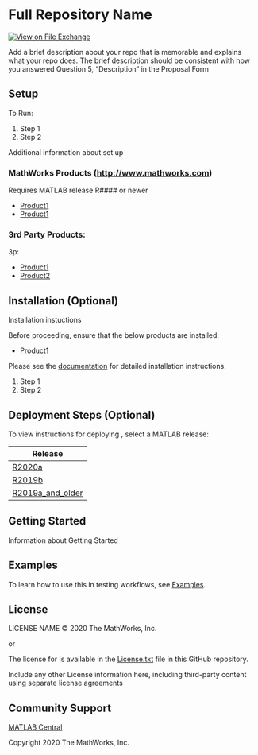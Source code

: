 # Full Repository Name <!-- This is the "Title of the contribution" that was approved during the Community Contribution Review Process --> 


[![View <File Exchange Title> on File Exchange](https://www.mathworks.com/matlabcentral/images/matlab-file-exchange.svg)](https://www.mathworks.com/matlabcentral/fileexchange/####-file-exchange-title)  <!-- Add this icon to the README if this repo also appears on File Exchange via the "Connect to GitHub" feature --> 


Add a brief description about your repo that is memorable and explains what your repo does.  The brief description should be consistent with how you answered Question 5, “Description” in the Proposal Form

<!--- If your project includes a visualation or any images or an App please include a screenshot in this README --->


## Setup 
To Run:
1. Step 1
2. Step 2

Additional information about set up

### MathWorks Products (http://www.mathworks.com)

Requires MATLAB release R#### or newer
- [Product1](https://url-to-product1)
- [Product1](https://url-to-product1)

### 3rd Party Products:
3p:
- [Product1](https://url-to-product1)
- [Product2](https://url-to-product2)


## Installation (Optional)
Installation instuctions

Before proceeding, ensure that the below products are installed:  
* [Product1](https://url-to-product1) 


Please see the [documentation](Documentation/) for detailed installation instructions. 
<!--- Make sure you have a Documentation folder if you follow this template.  You can choose your own formatting such as linking directly to an Installation document [documentation](Documentation/Installation.md) --->

1. Step 1
2. Step 2

## Deployment Steps (Optional) 

To view instructions for deploying <insert repo name>, select a MATLAB release: 
<!--- This is for Repos that utillize Releases in GitHub --->

| Release |
| ------- |
| [R2020a](releases/R2020a/README.md) |
| [R2019b](releases/R2019b/README.md) |
| [R2019a\_and\_older](releases/R2019a_and_older/README.md) |

## Getting Started 
Information about Getting Started
<!--- List or link to any relevent Documentation to help the user Get Started --->


## Examples
To learn how to use this in testing workflows, see [Examples](/Examples/). 
<!--- Make sure you have a repo set up correctly if you are to follow this formatting --->

## License
<!--- Make sure you have a License.txt within your Repo --->
LICENSE NAME © 2020 The MathWorks, Inc.

or

The license for <insert repo name> is available in the [License.txt](License.txt) file in this GitHub repository.


Include any other License information here, including third-party content using separate license agreements 


## Community Support
[MATLAB Central](https://www.mathworks.com/matlabcentral)


Copyright 2020 The MathWorks, Inc.


<!--- Do not forget to the add the SECURITY.md to this repo --->
<!--- Add Topics #Topics to your Repo such as #MATLAB  --->





<!--- This is my comment --->











<!-- Include any Trademarks if this is the first time mentioning trademarked products (For Example:  MATLAB&reg; Simulink&reg; Trademark&trade; Simulink Test&#8482;) --> 

